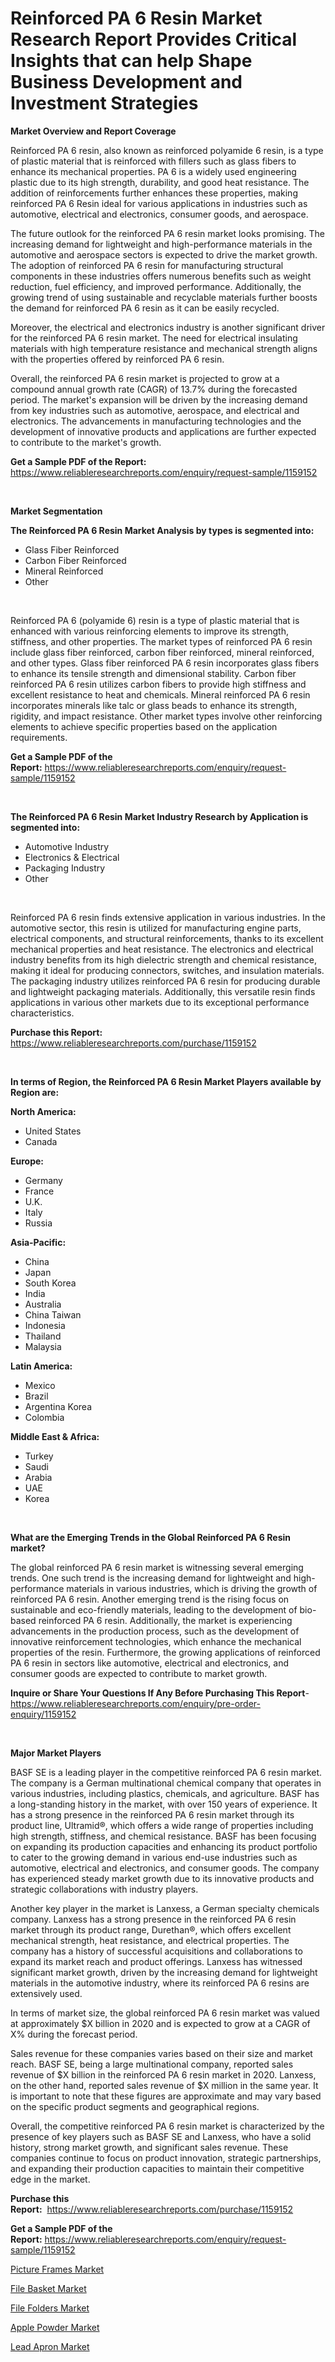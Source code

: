 <p><h1>Reinforced PA 6 Resin Market Research Report Provides Critical Insights that can help Shape Business Development and Investment Strategies</h1></p><p><strong>Market Overview and Report Coverage</strong></p>
<p><p>Reinforced PA 6 resin, also known as reinforced polyamide 6 resin, is a type of plastic material that is reinforced with fillers such as glass fibers to enhance its mechanical properties. PA 6 is a widely used engineering plastic due to its high strength, durability, and good heat resistance. The addition of reinforcements further enhances these properties, making reinforced PA 6 Resin ideal for various applications in industries such as automotive, electrical and electronics, consumer goods, and aerospace.</p><p>The future outlook for the reinforced PA 6 resin market looks promising. The increasing demand for lightweight and high-performance materials in the automotive and aerospace sectors is expected to drive the market growth. The adoption of reinforced PA 6 resin for manufacturing structural components in these industries offers numerous benefits such as weight reduction, fuel efficiency, and improved performance. Additionally, the growing trend of using sustainable and recyclable materials further boosts the demand for reinforced PA 6 resin as it can be easily recycled.</p><p>Moreover, the electrical and electronics industry is another significant driver for the reinforced PA 6 resin market. The need for electrical insulating materials with high temperature resistance and mechanical strength aligns with the properties offered by reinforced PA 6 resin.</p><p>Overall, the reinforced PA 6 resin market is projected to grow at a compound annual growth rate (CAGR) of 13.7% during the forecasted period. The market's expansion will be driven by the increasing demand from key industries such as automotive, aerospace, and electrical and electronics. The advancements in manufacturing technologies and the development of innovative products and applications are further expected to contribute to the market's growth.</p></p>
<p><strong>Get a Sample PDF of the Report:</strong> <a href="https://www.reliableresearchreports.com/enquiry/request-sample/1159152">https://www.reliableresearchreports.com/enquiry/request-sample/1159152</a></p>
<p>&nbsp;</p>
<p><strong>Market Segmentation</strong></p>
<p><strong>The Reinforced PA 6 Resin Market Analysis by types is segmented into:</strong></p>
<p><ul><li>Glass Fiber Reinforced</li><li>Carbon Fiber Reinforced</li><li>Mineral Reinforced</li><li>Other</li></ul></p>
<p>&nbsp;</p>
<p><p>Reinforced PA 6 (polyamide 6) resin is a type of plastic material that is enhanced with various reinforcing elements to improve its strength, stiffness, and other properties. The market types of reinforced PA 6 resin include glass fiber reinforced, carbon fiber reinforced, mineral reinforced, and other types. Glass fiber reinforced PA 6 resin incorporates glass fibers to enhance its tensile strength and dimensional stability. Carbon fiber reinforced PA 6 resin utilizes carbon fibers to provide high stiffness and excellent resistance to heat and chemicals. Mineral reinforced PA 6 resin incorporates minerals like talc or glass beads to enhance its strength, rigidity, and impact resistance. Other market types involve other reinforcing elements to achieve specific properties based on the application requirements.</p></p>
<p><strong>Get a Sample PDF of the Report:</strong>&nbsp;<a href="https://www.reliableresearchreports.com/enquiry/request-sample/1159152">https://www.reliableresearchreports.com/enquiry/request-sample/1159152</a></p>
<p>&nbsp;</p>
<p><strong>The Reinforced PA 6 Resin Market Industry Research by Application is segmented into:</strong></p>
<p><ul><li>Automotive Industry</li><li>Electronics & Electrical</li><li>Packaging Industry</li><li>Other</li></ul></p>
<p>&nbsp;</p>
<p><p>Reinforced PA 6 resin finds extensive application in various industries. In the automotive sector, this resin is utilized for manufacturing engine parts, electrical components, and structural reinforcements, thanks to its excellent mechanical properties and heat resistance. The electronics and electrical industry benefits from its high dielectric strength and chemical resistance, making it ideal for producing connectors, switches, and insulation materials. The packaging industry utilizes reinforced PA 6 resin for producing durable and lightweight packaging materials. Additionally, this versatile resin finds applications in various other markets due to its exceptional performance characteristics.</p></p>
<p><strong>Purchase this Report:</strong>&nbsp; <a href="https://www.reliableresearchreports.com/purchase/1159152">https://www.reliableresearchreports.com/purchase/1159152</a></p>
<p>&nbsp;</p>
<p><strong>In terms of Region, the Reinforced PA 6 Resin Market Players available by Region are:</strong></p>
<p>
    <p> <strong> North America: </strong>
        <ul>
            <li>United States</li>
            <li>Canada</li>
        </ul>
        </p> 
    <p> <strong> Europe: </strong>
        <ul>
            <li>Germany</li>
            <li>France</li>
            <li>U.K.</li>
            <li>Italy</li>
            <li>Russia</li>
        </ul>
        </p> 
    <p> <strong> Asia-Pacific: </strong>
        <ul>
            <li>China</li>
            <li>Japan</li>
            <li>South Korea</li>
            <li>India</li>
            <li>Australia</li>
            <li>China Taiwan</li>
            <li>Indonesia</li>
            <li>Thailand</li>
            <li>Malaysia</li>
        </ul>
        </p> 
    <p> <strong> Latin America: </strong>
        <ul>
            <li>Mexico</li>
            <li>Brazil</li>
            <li>Argentina Korea</li>
            <li>Colombia</li>
        </ul>
        </p> 
    <p> <strong> Middle East & Africa: </strong>
        <ul>
            <li>Turkey</li>
            <li>Saudi</li>
            <li>Arabia</li>
            <li>UAE</li>
            <li>Korea</li>
        </ul>
    </p>
    </p>
<p>&nbsp;</p>
<p><strong>What are the Emerging Trends in the Global Reinforced PA 6 Resin market?</strong></p>
<p><p>The global reinforced PA 6 resin market is witnessing several emerging trends. One such trend is the increasing demand for lightweight and high-performance materials in various industries, which is driving the growth of reinforced PA 6 resin. Another emerging trend is the rising focus on sustainable and eco-friendly materials, leading to the development of bio-based reinforced PA 6 resin. Additionally, the market is experiencing advancements in the production process, such as the development of innovative reinforcement technologies, which enhance the mechanical properties of the resin. Furthermore, the growing applications of reinforced PA 6 resin in sectors like automotive, electrical and electronics, and consumer goods are expected to contribute to market growth.</p></p>
<p><strong>Inquire or Share Your Questions If Any Before Purchasing This Report</strong>- <a href="https://www.reliableresearchreports.com/enquiry/pre-order-enquiry/1159152">https://www.reliableresearchreports.com/enquiry/pre-order-enquiry/1159152</a></p>
<p>&nbsp;</p>
<p><strong>Major Market Players</strong></p>
<p><p>BASF SE is a leading player in the competitive reinforced PA 6 resin market. The company is a German multinational chemical company that operates in various industries, including plastics, chemicals, and agriculture. BASF has a long-standing history in the market, with over 150 years of experience. It has a strong presence in the reinforced PA 6 resin market through its product line, Ultramid®, which offers a wide range of properties including high strength, stiffness, and chemical resistance. BASF has been focusing on expanding its production capacities and enhancing its product portfolio to cater to the growing demand in various end-use industries such as automotive, electrical and electronics, and consumer goods. The company has experienced steady market growth due to its innovative products and strategic collaborations with industry players.</p><p>Another key player in the market is Lanxess, a German specialty chemicals company. Lanxess has a strong presence in the reinforced PA 6 resin market through its product range, Durethan®, which offers excellent mechanical strength, heat resistance, and electrical properties. The company has a history of successful acquisitions and collaborations to expand its market reach and product offerings. Lanxess has witnessed significant market growth, driven by the increasing demand for lightweight materials in the automotive industry, where its reinforced PA 6 resins are extensively used.</p><p>In terms of market size, the global reinforced PA 6 resin market was valued at approximately $X billion in 2020 and is expected to grow at a CAGR of X% during the forecast period.</p><p>Sales revenue for these companies varies based on their size and market reach. BASF SE, being a large multinational company, reported sales revenue of $X billion in the reinforced PA 6 resin market in 2020. Lanxess, on the other hand, reported sales revenue of $X million in the same year. It is important to note that these figures are approximate and may vary based on the specific product segments and geographical regions.</p><p>Overall, the competitive reinforced PA 6 resin market is characterized by the presence of key players such as BASF SE and Lanxess, who have a solid history, strong market growth, and significant sales revenue. These companies continue to focus on product innovation, strategic partnerships, and expanding their production capacities to maintain their competitive edge in the market.</p></p>
<p><strong>Purchase this Report:</strong>&nbsp;&nbsp;<a href="https://www.reliableresearchreports.com/purchase/1159152">https://www.reliableresearchreports.com/purchase/1159152</a></p>
<p></p>
<p><strong>Get a Sample PDF of the Report:</strong>&nbsp;<a href="https://www.reliableresearchreports.com/enquiry/request-sample/1159152">https://www.reliableresearchreports.com/enquiry/request-sample/1159152</a></p>
<p><p><a href="https://www.linkedin.com/pulse/picture-frames-market-research-report-unlocks-analysis-financial-ipsve/">Picture Frames Market</a></p><p><a href="https://www.linkedin.com/pulse/file-basket-market-size-growth-forecast-from-2023-2030-ohx2e/">File Basket Market</a></p><p><a href="https://www.linkedin.com/pulse/file-folders-market-size-growth-forecast-from-2023--ivaje/">File Folders Market</a></p><p><a href="https://medium.com/@elvirabogdani08/apple-powder-market-size-growth-forecast-2023-2030-70566732ca2b">Apple Powder Market</a></p><p><a href="https://medium.com/@nelsonhauck/lead-apron-market-size-growth-forecast-2023-2030-4edd81b59eb4">Lead Apron Market</a></p></p>